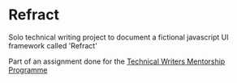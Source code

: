# Refract
Solo technical writing project to document a fictional javascript UI framework called 'Refract'

Part of an assignment done for the [Technical Writers Mentorship Programme](https://technicalwritingmp.com/) 
